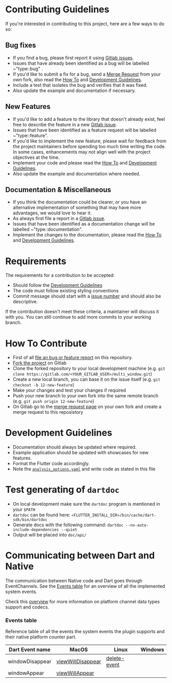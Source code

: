 # Contributing Guidelines

If you're interested in contributing to this project, here are a few ways to do so:

## Bug fixes

* If you find a bug, please first report it using [Gitlab issues](https://gitlab.com/wolfenrain/multi_window/issues/new).
* Issues that have already been identified as a bug will be labelled ~"type::bug" .
* If you'd like to submit a fix for a bug, send a [Merge Request](https://docs.gitlab.com/ee/user/project/repository/forking_workflow.html#merging-upstream) from your own fork, also read the [How To](#how-to) and [Development Guidelines](#development-guidelines).
* Include a test that isolates the bug and verifies that it was fixed.
* Also update the example and documentation if necessary.

## New Features

* If you'd like to add a feature to the library that doesn't already exist, feel free to describe the feature in a new [Gitlab issue](https://gitlab.com/wolfenrain/multi_window/issues/new).
* Issues that have been identified as a feature request will be labelled ~"type::feature".
* If you'd like to implement the new feature, please wait for feedback from the project maintainers before spending too much time writing the code. In some cases, enhancements may not align well with the project objectives at the time.
* Implement your code and please read the [How To](#how-to) and [Development Guidelines](#development-guidelines).
* Also update the example and documentation where needed.

## Documentation & Miscellaneous

* If you think the documentation could be clearer, or you have an alternative implementation of something that may have more advantages, we would love to hear it.
* As always first file a report in a [Gitlab issue](https://gitlab.com/wolfenrain/multi_window/issues/new).
* Issues that have been identified as a documentation change will be labelled ~"type::documentation".
* Implement the changes to the documentation, please read the [How To](#how-to) and [Development Guidelines](#development-guidelines).

# Requirements

The requirements for a contribution to be accepted:

* Should follow the [Development Guidelines](#development-guidelines)
* The code must follow existing styling conventions
* Commit message should start with a [issue number](#how-to) and should also be descriptive.

If the contribution doesn't meet these criteria, a maintainer will discuss it with you. You can still continue to add more commits to your working branch.

# How To Contribute

* First of all [file an bug or feature report](https://gitlab.com/wolfenrain/multi_window/issues/new) on this repository.
* [Fork the project](https://docs.gitlab.com/ee/gitlab-basics/fork-project.html) on Gitlab
* Clone the forked repository to your local development machine (e.g. `git clone https://gitlab.com/<YOUR_GITLAB_USER>/multi_window.git`)
* Create a new local branch, you can base it on the issue itself (e.g. `git checkout -b 12-new-feature`)
* Make your changes and test your changes if required
* Push your new branch to your own fork into the same remote branch (e.g. `git push origin 12-new-feature`)
* On Gitlab go to the [merge request page](https://docs.gitlab.com/ee/user/project/repository/forking_workflow.html#merging-upstream) on your own fork and create a merge request to this reposistory

# Development Guidelines

* Documentation should always be updated where required.
* Example application should be updated with showcases for new features.
* Format the Flutter code accordingly.
* Note the [`analysis_options.yaml`](https://gitlab.com/wolfenrain/multi_window/-/blob/master/analysis_options.yaml) and write code as stated in this file

# Test generating of `dartdoc`

* On local development make sure the `dartdoc` program is mentioned in your `$PATH`
* `dartdoc` can be found here: `<FLUTTER_INSTALL_DIR>/bin/cache/dart-sdk/bin/dartdoc`
* Generate docs with the following command: `dartdoc --no-auto-include-dependencies --quiet`
* Output will be placed into `doc/api/`

# Communicating between Dart and Native

The communication between Native code and Dart goes through EventChannels. See the [Events table](#events-table) for an overview of all the implemented system events.

Check this [overview](https://flutter.dev/docs/development/platform-integration/platform-channels?tab=ios-channel-swift-tab#codec) for more information on platform channel data types support and codecs.

### Events table

Reference table of all the events the system events the plugin supports and their native platform counter part.

| Dart Event name | MacOS | Linux | Windows  |
| --- | --- | --- | --- |
| windowDisappear          | [viewWillDisappear](https://developer.apple.com/documentation/uikit/uiviewcontroller/1621485-viewwilldisappear) | [delete-event](https://developer.gnome.org/gtk3/stable/GtkWidget.html#GtkWidget-delete-event) | |
| windowAppear          | [viewWillAppear](https://developer.apple.com/documentation/uikit/uiviewcontroller/1621510-viewwillappear) | | |
